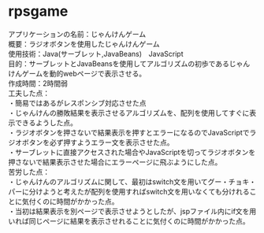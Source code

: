 # rpsgame
アプリケーションの名前：じゃんけんゲーム<br/>
概要：ラジオボタンを使用したじゃんけんゲーム<br/>
使用技術：Java(サーブレット,JavaBeans)　JavaScript　　<br/>
目的：サーブレットとJavaBeansを使用してアルゴリズムの初歩であるじゃんけんゲームを動的webページで表示させる。<br/>
作成時間：2時間弱<br/>
工夫した点：<br/>
・簡易ではあるがレスポンシブ対応させた点<br/>
・じゃんけんの勝敗結果を表示させるアルゴリズムを、配列を使用してすぐに表示できるようした点。<br/>
・ラジオボタンを押さないで結果表示を押すとエラーになるのでJavaScriptでラジオボタンを必ず押すようエラー文を表示させた点。<br/>
・サーブレットに直接アクセスされた場合やJavaScriptを切ってラジオボタンを押さないで結果表示させた場合にエラーページに飛ぶようにした点。<br/>
苦労した点：<br/>
・じゃんけんのアルゴリズムに関して、最初はswitch文を用いてグー・チョキ・パーに分けようと考えたが配列を使用すればswitch文を用いなくても分けれることに気付くのに時間がかかった点。<br/>
・当初は結果表示を別ページで表示させようとしたが、jspファイル内にif文を用いれば同じページに結果を表示させれることに気付くのに時間がかかった点。
